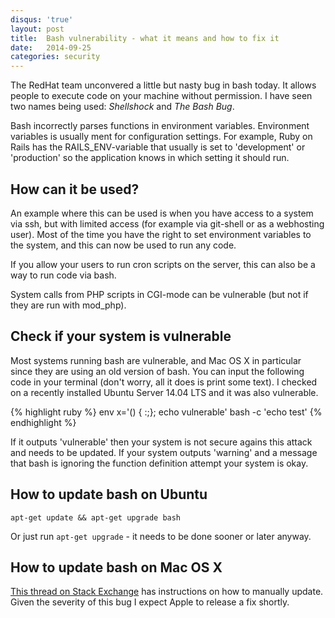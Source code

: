 ```yaml
---
disqus: 'true'
layout: post
title:  Bash vulnerability - what it means and how to fix it
date:   2014-09-25
categories: security
---
```


The RedHat team unconvered a little but nasty bug in bash today. It allows
people to execute code on your machine without permission. I have seen two names
being used: _Shellshock_ and _The Bash Bug_.

Bash incorrectly parses functions in environment variables. Environment variables
is usually ment for configuration settings. For example, Ruby on Rails has the
RAILS_ENV-variable that usually is set to 'development' or 'production' so the
application knows in which setting it should run.

## How can it be used?

An example where this can be used is when you have access to a system via ssh,
but with limited access (for example via git-shell or as a webhosting user).
Most of the time you have the right to set environment variables to the system,
and this can now be used to run any code.

If you allow your users to run cron scripts on the server, this can also be a
way to run code via bash.

System calls from PHP scripts in CGI-mode can be vulnerable (but not if they are run with
  mod_php).


## Check if your system is vulnerable

Most systems running bash are vulnerable, and Mac OS X in particular since
they are using an old version of bash. You can input the following code in
your terminal (don't worry, all it does is print some text). I checked on a
recently installed Ubuntu Server 14.04 LTS and it was also vulnerable.

{% highlight ruby %}
env x='() { :;}; echo vulnerable' bash -c 'echo test'
{% endhighlight %}

If it outputs 'vulnerable' then your system is not secure agains this attack
and needs to be updated. If your system outputs 'warning' and a message that
bash is ignoring the function definition attempt your system is okay.

## How to update bash on Ubuntu

``apt-get update && apt-get upgrade bash``

Or just run `apt-get upgrade` - it needs to be done sooner or later anyway.

## How to update bash on Mac OS X

[This thread on Stack Exchange](http://apple.stackexchange.com/questions/146849/how-do-i-recompile-bash-to-avoid-the-remote-exploit-cve-2014-6271)
has instructions on how to manually update. Given the severity of this bug I
expect Apple to release a fix shortly.
